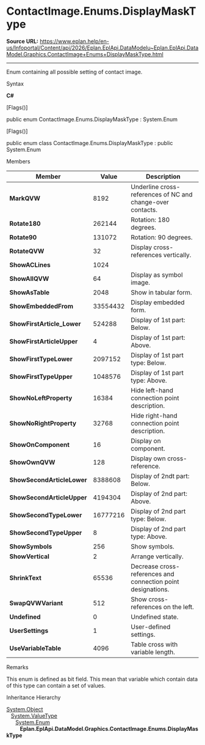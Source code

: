 # ContactImage.Enums.DisplayMaskType

**Source URL:** https://www.eplan.help/en-us/Infoportal/Content/api/2026/Eplan.EplApi.DataModelu~Eplan.EplApi.DataModel.Graphics.ContactImage+Enums+DisplayMaskType.html

---

Enum containing all possible setting of contact image.

Syntax

**C#**



[Flags()]

public enum ContactImage.Enums.DisplayMaskType : System.Enum

[Flags()]

public enum class ContactImage.Enums.DisplayMaskType : public System.Enum


Members

| Member | Value | Description |
| --- | --- | --- |
| **MarkQVW** | 8192 | Underline cross-references of NC and change-over contacts. |
| **Rotate180** | 262144 | Rotation: 180 degrees. |
| **Rotate90** | 131072 | Rotation: 90 degrees. |
| **RotateQVW** | 32 | Display cross-references vertically. |
| **ShowACLines** | 1024 |  |
| **ShowAllQVW** | 64 | Display as symbol image. |
| **ShowAsTable** | 2048 | Show in tabular form. |
| **ShowEmbeddedFrom** | 33554432 | Display embedded form. |
| **ShowFirstArticle\_Lower** | 524288 | Display of 1st part: Below. |
| **ShowFirstArticleUpper** | 4 | Display of 1st part: Above. |
| **ShowFirstTypeLower** | 2097152 | Display of 1st part type: Below. |
| **ShowFirstTypeUpper** | 1048576 | Display of 1st part type: Above. |
| **ShowNoLeftProperty** | 16384 | Hide left-hand connection point description. |
| **ShowNoRightProperty** | 32768 | Hide right-hand connection point description. |
| **ShowOnComponent** | 16 | Display on component. |
| **ShowOwnQVW** | 128 | Display own cross-reference. |
| **ShowSecondArticleLower** | 8388608 | Display of 2ndt part: Below. |
| **ShowSecondArticleUpper** | 4194304 | Display of 2nd part: Above. |
| **ShowSecondTypeLower** | 16777216 | Display of 2nd part type: Below. |
| **ShowSecondTypeUpper** | 8 | Display of 2nd part type: Above. |
| **ShowSymbols** | 256 | Show symbols. |
| **ShowVertical** | 2 | Arrange vertically. |
| **ShrinkText** | 65536 | Decrease cross-references and connection point designations. |
| **SwapQVWVariant** | 512 | Show cross-references on the left. |
| **Undefined** | 0 | Undefined state. |
| **UserSettings** | 1 | User-defined settings. |
| **UseVariableTable** | 4096 | Table cross with variable length. |

Remarks

This enum is defined as bit field. This mean that variable which contain data of this type can contain a set of values.

Inheritance Hierarchy

[System.Object](#)  
   [System.ValueType](#)  
      [System.Enum](#)  
         **Eplan.EplApi.DataModel.Graphics.ContactImage.Enums.DisplayMaskType**
